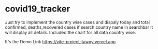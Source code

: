 # covid19_tracker

Just try to implement the country wise cases and dispaly today and total confirmed, deaths,recovered cases if search country name in searchbar it will display all details.
Included the chart for all data country wise. 

It's the Demo Link https://vite-project-tawny.vercel.app
